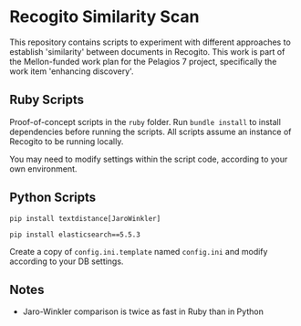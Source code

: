 # Recogito Similarity Scan

This repository contains scripts to experiment with different approaches to 
establish 'similarity' between documents in Recogito. This work is part of
the Mellon-funded work plan for the Pelagios 7 project, specifically the 
work item 'enhancing discovery'.

## Ruby Scripts

Proof-of-concept scripts in the `ruby` folder. Run `bundle install` to install 
dependencies before running the scripts. All scripts assume an instance
of Recogito to be running locally.

You may need to modify settings within the script code, according to your 
own environment. 

## Python Scripts

`pip install textdistance[JaroWinkler]`

`pip install elasticsearch==5.5.3`

Create a copy of `config.ini.template` named `config.ini` and modify according to your DB settings.

## Notes

- Jaro-Winkler comparison is twice as fast in Ruby than in Python

